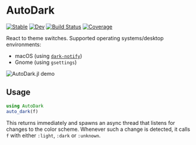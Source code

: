 # AutoDark

[![Stable](https://img.shields.io/badge/docs-stable-blue.svg)](https://jagot.github.io/AutoDark.jl/stable/)
[![Dev](https://img.shields.io/badge/docs-dev-blue.svg)](https://jagot.github.io/AutoDark.jl/dev/)
[![Build Status](https://github.com/jagot/AutoDark.jl/actions/workflows/CI.yml/badge.svg?branch=main)](https://github.com/jagot/AutoDark.jl/actions/workflows/CI.yml?query=branch%3Amain)
[![Coverage](https://codecov.io/gh/jagot/AutoDark.jl/branch/main/graph/badge.svg)](https://codecov.io/gh/jagot/AutoDark.jl)

React to theme switches.
Supported operating systems/desktop environments:
- macOS (using [`dark-notify`](https://github.com/cormacrelf/dark-notify))
- Gnome (using `gsettings`)

![AutoDark.jl demo](./demo.gif)

## Usage
```julia
using AutoDark
auto_dark(f)
```
This returns immediately and spawns an async thread that listens for changes
to the color scheme.
Whenever such a change is detected, it calls `f` with either `:light`, `:dark`
or `:unknown`.
